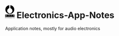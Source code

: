 # <img src="/common/nhfull_tiny.png" alt="noizHARDWARE logo" width="30"/>    Electronics-App-Notes

Application notes, mostly for audio electronics
